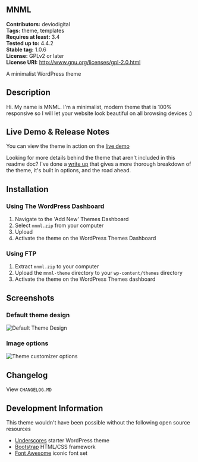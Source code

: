 MNML
---
**Contributors:** deviodigital  
**Tags:** theme, templates  
**Requires at least:** 3.4  
**Tested up to:** 4.4.2  
**Stable tag:** 1.0.6  
**License:** GPLv2 or later  
**License URI:** http://www.gnu.org/licenses/gpl-2.0.html

A minimalist WordPress theme

## Description

Hi. My name is MNML. I'm a minimalist, modern theme that is 100% responsive so I will let your website look beautiful on all browsing devices :)

## Live Demo &amp; Release Notes

You can view the theme in action on the [live demo](http://www.deviodigital.com/demo/mnml/)

Looking for more details behind the theme that aren't included in this readme doc? I've done a [write up](http://www.robertdevore.com/mnml-free-minimalist-wordpress-theme) that gives a more thorough breakdown of the theme, it's built in options, and the road ahead.

## Installation

### Using The WordPress Dashboard

1. Navigate to the 'Add New' Themes Dashboard
1. Select `mnml.zip` from your computer
1. Upload
1. Activate the theme on the WordPress Themes Dashboard

### Using FTP

1. Extract `mnml.zip` to your computer
1. Upload the `mnml-theme` directory to your `wp-content/themes` directory
1. Activate the theme on the WordPress Themes dashboard

## Screenshots

### Default theme design

![Default Theme Design](http://www.robertdevore.com/wp-content/uploads/2015/09/mnml-screenshot.jpg)

### Image options

![Theme customizer options](http://www.robertdevore.com/wp-content/uploads/2016/02/mnml-version-1-0-5-screenshot.jpg)

## Changelog

View `CHANGELOG.MD`

## Development Information

This theme wouldn't have been possible without the following open source resources

* [Underscores](http://underscores.me/) starter WordPress theme
* [Bootstrap](http://www.getbootstrap.com) HTML/CSS framework
* [Font Awesome](http://www.fontawesome.io/) iconic font set
